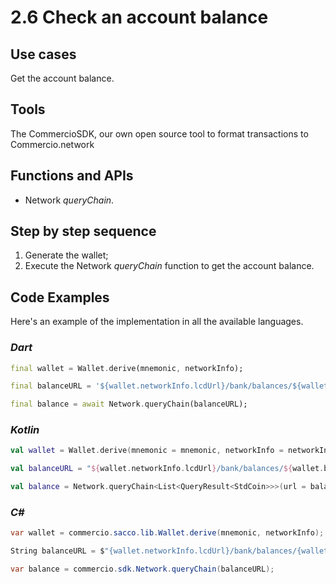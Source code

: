 # 2.6 Check an account balance

## Use cases
Get the account balance. 

## Tools
The CommercioSDK, our own open source tool to format transactions to Commercio.network

## Functions and APIs
- Network _queryChain_.

## Step by step sequence
1. Generate the wallet;
2. Execute the Network _queryChain_ function to get the account balance.

## Code Examples
Here's an example of the implementation in all the available languages.

### _Dart_
```dart
final wallet = Wallet.derive(mnemonic, networkInfo);

final balanceURL = '${wallet.networkInfo.lcdUrl}/bank/balances/${wallet.bech32Address}';

final balance = await Network.queryChain(balanceURL);
```

### _Kotlin_
```kotlin
val wallet = Wallet.derive(mnemonic = mnemonic, networkInfo = networkInfo)

val balanceURL = "${wallet.networkInfo.lcdUrl}/bank/balances/${wallet.bech32Address}"

val balance = Network.queryChain<List<QueryResult<StdCoin>>>(url = balanceURL)
```

### _C#_
```csharp
var wallet = commercio.sacco.lib.Wallet.derive(mnemonic, networkInfo);

String balanceURL = $"{wallet.networkInfo.lcdUrl}/bank/balances/{wallet.bech32Address}";

var balance = commercio.sdk.Network.queryChain(balanceURL);
```